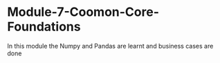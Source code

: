 # Module-7-Coomon-Core-Foundations
In this module the Numpy and Pandas are learnt and business cases are done
